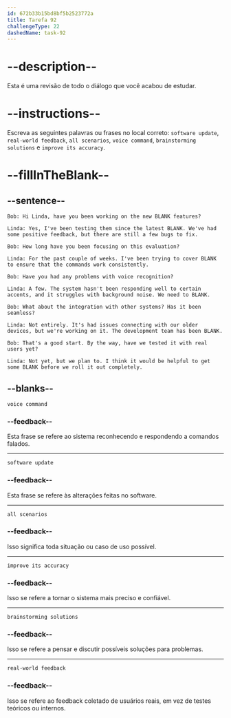```yaml
---
id: 672b33b15bd8bf5b2523772a
title: Tarefa 92
challengeType: 22
dashedName: task-92
---
```


<!-- REVIEW -->

# --description--

Esta é uma revisão de todo o diálogo que você acabou de estudar.

# --instructions--

Escreva as seguintes palavras ou frases no local correto: `software update`, `real-world feedback`, `all scenarios`, `voice command`, `brainstorming solutions` e `improve its accuracy`.

# --fillInTheBlank--

## --sentence--

`Bob: Hi Linda, have you been working on the new BLANK features?`

`Linda: Yes, I've been testing them since the latest BLANK. We've had some positive feedback, but there are still a few bugs to fix.`

`Bob: How long have you been focusing on this evaluation?`

`Linda: For the past couple of weeks. I've been trying to cover BLANK to ensure that the commands work consistently.`

`Bob: Have you had any problems with voice recognition?`

`Linda: A few. The system hasn't been responding well to certain accents, and it struggles with background noise. We need to BLANK.`

`Bob: What about the integration with other systems? Has it been seamless?`

`Linda: Not entirely. It's had issues connecting with our older devices, but we're working on it. The development team has been BLANK.`

`Bob: That's a good start. By the way, have we tested it with real users yet?`

`Linda: Not yet, but we plan to. I think it would be helpful to get some BLANK before we roll it out completely.`

## --blanks--

`voice command`

### --feedback--

Esta frase se refere ao sistema reconhecendo e respondendo a comandos falados.

---

`software update`

### --feedback--

Esta frase se refere às alterações feitas no software.

---

`all scenarios`

### --feedback--

Isso significa toda situação ou caso de uso possível.

---

`improve its accuracy`

### --feedback--

Isso se refere a tornar o sistema mais preciso e confiável.

---

`brainstorming solutions`

### --feedback--

Isso se refere a pensar e discutir possíveis soluções para problemas.

---

`real-world feedback`

### --feedback--

Isso se refere ao feedback coletado de usuários reais, em vez de testes teóricos ou internos.
